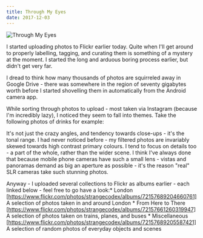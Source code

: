 ```yaml
---
title: Through My Eyes
date: 2017-12-03
---
```


![Through My Eyes](https://source.unsplash.com/l7dbl-sUg3k/1600x900)

I started uploading photos to Flickr earlier today. Quite when I'll get around to properly labelling, tagging, and curating them is something of a mystery at the moment. I started the long and arduous boring process earlier, but didn't get very far.

I dread to think how many thousands of photos are squirreled away in Google Drive - there was somewhere in the region of seventy gigabytes worth before I started shovelling them in automatically from the Android camera app.

While sorting through photos to upload - most taken via Instagram (because I'm incredibly lazy), I noticed they seem to fall into themes. Take the following photos of drinks for example:

It's not just the crazy angles, and tendency towards close-ups - it's the tonal range. I had never noticed before - my filtered photos are invariably skewed towards high contrast primary colours. I tend to focus on details too - a part of the whole, rather than the wider scene. I think I've always done that because mobile phone cameras have such a small lens - vistas and panoramas demand as big an aperture as possible - it's the reason "real" SLR cameras take such stunning photos.

Anyway - I uploaded several collections to Flickr as albums earlier - each linked below - feel free to go have a look:* London [https://www.flickr.com/photos/strangecodex/albums/72157689204660761] A selection of photos taken in and around London * From Here to There [https://www.flickr.com/photos/strangecodex/albums/72157661260319947] A selection of photos taken on trains, planes, and buses * Miscellaneous [https://www.flickr.com/photos/strangecodex/albums/72157689205587421] A selection of random photos of everyday objects and scenes